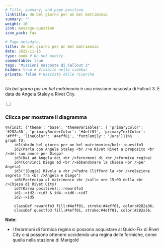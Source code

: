 ```yaml
---
# Title, summary, and page position.
linktitle: Un bel giorno per un bel matrimonio
summary: ""
weight: 10
icon: message-question
icon_pack: fas

# Page metadata.
title: Un bel giorno per un bel matrimonio
date: 2022-11-15
type: book # Do not modify.
commentable: true
tags: "Missioni nascoste di Fallout 3"
hidden: true # Visibile nella sidebar
private: false # Nascosto dalle ricerche
---
```


<div class="fo3">

*Un bel giorno per un bel matrimonio* è una missione nascosta di Fallout 3. È data da Angela Staley a Rivet City.



<section class="chart-collapse">
<input type="checkbox" name="collapse2" id="handle2">
<h3 class="handle">
<label for="handle2">Clicca per mostrare il diagramma</label>
</h3>
<div class="content">

```mermaid
%%{init: {'theme': 'base', 'themeVariables': { 'primaryColor': '#282a36', 'primaryBorderColor': '#4eff01', 'primaryTextColor': '#fff', 'lineColor': '#4eff01', 'fontFamily': 'Jura'}}}%%
graph TD;
    id1(<b>Un bel giorno per un bel matrimonio</b>):::questfo3
    id2(Parla con Angela Staley <br />a Rivet Rivet a proposito <br />del suo amore per Diego)
    id3(Dai ad Angela dei <br />ferormoni di <br />formica regina)
    id4(Convinci Diego ad <br />abbandonare la chiesa <br />per Angela)
    id5("(Bugia) Rivela a <br />Padre Clifford la <br />relazione segreta fra <br />Angela e Diego")
    id6(Partecipa al matrimonio <br />alle ore 15:00 nella <br />Chiesa di Rivet City)
    id7(Karma positivo):::rewardfo3 
    id1-->id2-->id3 & id4-->id6-->id7
    id2-->id5
    
    classDef rewardfo3 fill:#4eff01, stroke:#4eff01, color:#282a36;
    classDef questfo3 fill:#4eff01, stroke:#4eff01, color:#282a36;
```

</div>
</section>

**Note**:
- I ferormoni di formica regina si possono acquistare al Quick-Fix di Rivet City o si possono ottenere uccidendo una regina delle formiche, come quella nella stazione di Marigold


</div>